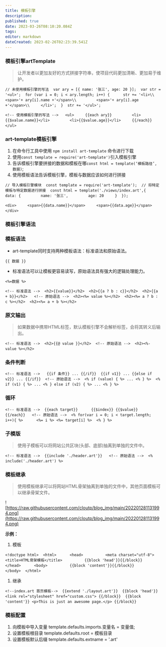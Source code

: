 ```yaml
---
title: 模板引擎
description: 
published: true
date: 2023-03-26T08:10:20.084Z
tags: 
editor: markdown
dateCreated: 2023-02-26T02:23:39.541Z
---
```


### 模板引擎artTemplate

> 让开发者以更加友好的方式拼接字符串，使项目代码更加清晰、更加易于维护。

`// 未使用模板引擎的写法  var ary = [{ name: '张三', age: 20 }];  var str = '<ul>';  for (var i = 0; i < ary.length; i++) {      str += '<li>\\         <span>'+ ary[i].name +'</span>\\         <span>'+ ary[i].age +'</span>\\     </li>';  }  str += '</ul>';`

`<!-- 使用模板引擎的写法 -->   <ul>     {{each ary}}         <li>{{$value.name}}</li>         <li>{{$value.age}}</li>     {{/each}}  </ul>`

### **art-template模板引擎**

1. 在命令行工具中使用 `npm install art-template` 命令进行下载
2. 使用`const template = require('art-template')`引入模板引擎
3. 告诉模板引擎要拼接的数据和模板在哪`const html = template(‘模板路径’, 数据)`;
4. 使用模板语法告诉模板引擎，模板与数据应该如何进行拼接

`// 导入模板引擎模块  const template = require('art-template');  // 将特定模板与特定数据进行拼接  const html = template('./views/index.art',{     data: {         name: '张三',         age: 20     }  });`

`<div>     <span>{{data.name}}</span>     <span>{{data.age}}</span>  </div>`

### **模板引擎语法**

### **模板语法**

* art-template同时支持两种模板语法：标准语法和原始语法。

`{{ 数据 }}`

* 标准语法可以让模板更容易读写，原始语法具有强大的逻辑处理能力。

`<%=数据 %>`

`<!-- 标准语法 -->  <h2>{{value}}</h2>  <h2>{{a ? b : c}}</h2>  <h2>{{a + b}}</h2>   <!-- 原始语法 -->  <h2><%= value %></h2>  <h2><%= a ? b : c %></h2>  <h2><%= a + b %></h2>`

### **原文输出**

> 如果数据中携带HTML标签，默认模板引擎不会解析标签，会将其转义后输出。

`<!-- 标准语法 -->  <h2>{{@ value }}</h2>  <!-- 原始语法 -->  <h2><%- value %></h2>`

### **条件判断**

`<!-- 标准语法 -->   {{if 条件}} ... {{/if}}  {{if v1}} ... {{else if v2}} ... {{/if}}  <!-- 原始语法 -->  <% if (value) { %> ... <% } %>  <% if (v1) { %> ... <% } else if (v2) { %> ... <% } %>`

### **循环**

`<!-- 标准语法 -->  {{each target}}      {{$index}} {{$value}}  {{/each}}   <!-- 原始语法 -->  <% for(var i = 0; i < target.length; i++){ %>      <%= i %> <%= target[i] %>  <% } %>`

### **子模版**

> 使用子模板可以将网站公共区块(头部、底部)抽离到单独的文件中。

`<!-- 标准语法 -->  {{include './header.art'}}   <!-- 原始语法 -->  <% include('./header.art') %>`

### **模板继承**

> 使用模板继承可以将网站HTML骨架抽离到单独的文件中，其他页面模板可以继承骨架文件。

![https://raw.githubusercontent.com/cloutp/blog_img/main/202201281131994.png](https://raw.githubusercontent.com/cloutp/blog_img/main/202201281131994.png)

**示例：**

1. 模板

`<!doctype html>  <html>      <head>          <meta charset="utf-8">          <title>HTML骨架模板</title>          {{block 'head'}}{{/block}}      </head>      <body>          {{block 'content'}}{{/block}}      </body>  </html>`

1. 继承

`<!--index.art 首页模板-->  {{extend './layout.art'}}  {{block 'head'}} <link rel="stylesheet" href="custom.css"> {{/block}}  {{block 'content'}} <p>This is just an awesome page.</p> {{/block}}`

### **模板配置**

1. 向模板中导入变量 template.defaults.imports.变量名 = 变量值;
2. 设置模板根目录 template.defaults.root = 模板目录
3. 设置模板默认后缀 template.defaults.extname = '.art'